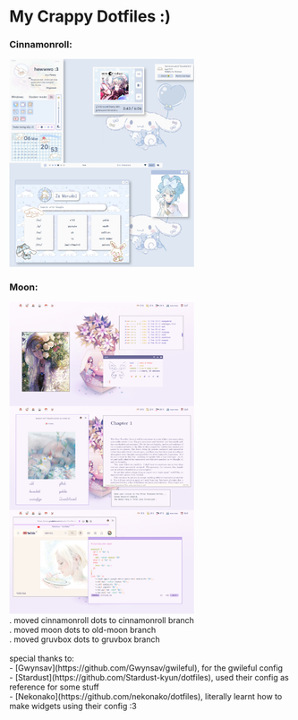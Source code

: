 <h1>My Crappy Dotfiles :)</h1>
<h3> Cinnamonroll: </h3>
<img src="images/cinnamonroll.png" alt="current setup" width="330">
<h3> Moon: </h3>
<img src="images/moon.png" alt="old one" width="330">
<br>
. moved cinnamonroll dots to cinnamonroll branch<br>
. moved moon dots to old-moon branch<br>
. moved gruvbox dots to gruvbox branch<br>
<br>
special thanks to:<br>
- [Gwynsav](https://github.com/Gwynsav/gwileful), for the gwileful config<br>
- [Stardust](https://github.com/Stardust-kyun/dotfiles), used their config as reference for  some stuff<br>
- [Nekonako](https://github.com/nekonako/dotfiles), literally learnt how to make widgets using their config :3<br>

